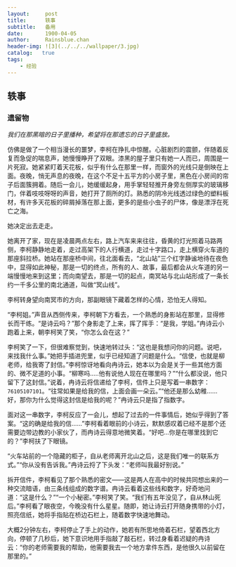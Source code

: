 ```yaml
---
layout:     post
title:      轶事
subtitle:   备用
date:       1900-04-05
author:     Rainsblue.chan
header-img: ![3](../../../wallpaper/3.jpg)
catalog:   true
tags:
    - 经验
---
```


## 轶事

### 遗留物

*我们在那黑暗的日子里播种，希望将在那遗忘的日子里盛放。*

仿佛是做了一个相当漫长的噩梦，李柯在挣扎中惊醒。心脏剧烈的震颤，伴随着反复而急促的喘息声，她慢慢睁开了双眼。漆黑的屋子里只有她一人而已，周围是一片死寂。她紧紧盯着天花板，似乎有什么在那里一样，而窗外的光线只是倒映在上面。夜晚，悄无声息的夜晚，在这个不足十五平方的小房子里，黑色在小房间的帘子后面簇拥着。随后一会儿，她缓缓起身，用手掌轻轻推开身旁左侧厚实的玻璃移门，伴着吱吱呀呀的声音，她打开了厕所的灯。熟悉的阴冷光线透过绿色的塑料板材，有许多天花板的碎屑掉落在那上面，更多的是些小虫子的尸体，像是漂浮在死亡之海。

她决定出去走走。

她离开了家，现在是凌晨两点左右，路上汽车来来往往，昏黄的灯光照着马路两侧，李柯静静地走着，走过高架下的人行横道，走过十字路口，走上横穿火车道的那座斜拉桥。她站在那座桥中间，往北面看去，“北山站”三个红字静谧地待在夜色中，显得如此神秘，那是一切的终点，所有的人、故事，最后都会从火车道的另一端慢慢地来到这里；而向南望去，那是一切的起点，南冥站与北山站形成了一条长约一千多公里的南北通道，叫做“冥山线”。

李柯转身望向南冥市的方向，那副眼镜下藏着怎样的心情，恐怕无人得知。

“李柯姐。”声音从西侧传来，李柯朝下方看去，一个熟悉的身影站在那里，显得修长而干练。“是诗云吗？”那个身影走了上来，挥了挥手：“是我，学姐。”冉诗云小跑着上来，朝李柯笑了笑，“你怎么会在这？”

李柯笑了一下，但很难察觉到，快速地转过头：“这也是我想问你的问题。说吧，来找我什么事。”她把手插进兜里，似乎已经知道了问题是什么。“信使，也就是柳老师，给我寄了封信。”李柯惊讶地看向冉诗云，她本以为会是关于一些其他方面的、微不足道的小事。“柳寒吗.....他有说他人现在在哪里吗？”“什么都没说，他只留下了这封信。”说着，冉诗云将信递给了李柯，信件上只是写着一串数字：`76105107101`。“往常如果是给我的信，上面会画一朵云。”“他还是那么幼稚......好，那你为什么觉得这封信是给我的呢？”冉诗云只是指了指数字。

面对这一串数字，李柯反应了一会儿，想起了过去的一件事情后，她似乎得到了答案。“这的确是给我的信......”李柯看着眼前的小诗云，默默感叹着已经不是那个还需要边带边教的小家伙了，而冉诗云得意地微笑着。“好吧...你是在哪里找到它的？”李柯扶了下眼镜。

“火车站前的一个隐藏的柜子，自从老师离开北山之后，这是我们唯一的联系方式。”“你从没有告诉我。”冉诗云捋了下头发：“老师叫我最好别说。”

拆开信件，李柯看见了那个熟悉的密文——这是两人在高中的时候共同想出来的一种交流暗语，由三条线组成的数字谱。冉诗云看着这些线和数字，好奇地问道：“这是什么？”“一个小秘密。”李柯笑了笑。“我们有五年没见了，自从林山死后。”李柯看了眼夜空，今晚没有什么星星。随即，她让诗云打开随身携带的小灯，照亮信纸，她将手指贴在桥边石栏上，随着数字快速地舞动。

大概2分钟左右，李柯停止了手上的动作，她若有所思地倚着石栏，望着西北方向，停顿了几秒后，她下意识地用手指敲了敲石栏，转过身看着迟疑的冉诗云：“你的老师需要我的帮助，他需要我去一个地方拿件东西，是他很久以前留在那里的。”
